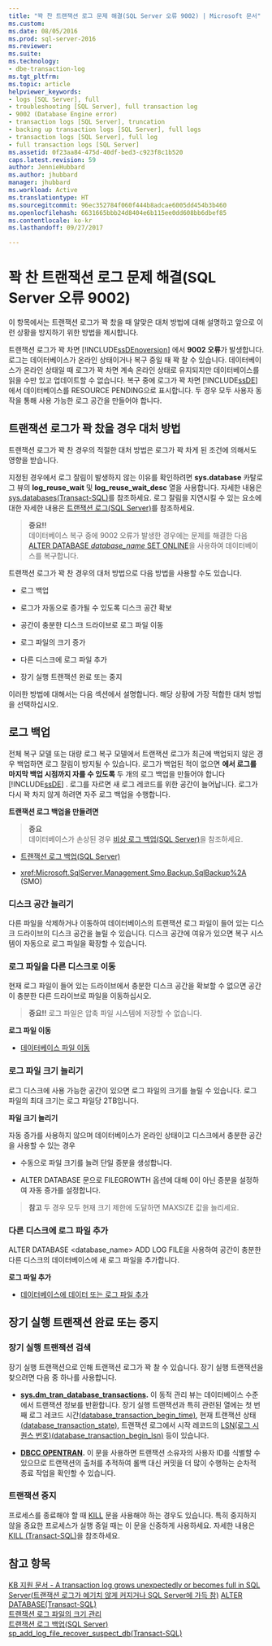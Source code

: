 ```yaml
---
title: "꽉 찬 트랜잭션 로그 문제 해결(SQL Server 오류 9002) | Microsoft 문서"
ms.custom: 
ms.date: 08/05/2016
ms.prod: sql-server-2016
ms.reviewer: 
ms.suite: 
ms.technology:
- dbe-transaction-log
ms.tgt_pltfrm: 
ms.topic: article
helpviewer_keywords:
- logs [SQL Server], full
- troubleshooting [SQL Server], full transaction log
- 9002 (Database Engine error)
- transaction logs [SQL Server], truncation
- backing up transaction logs [SQL Server], full logs
- transaction logs [SQL Server], full log
- full transaction logs [SQL Server]
ms.assetid: 0f23aa84-475d-40df-bed3-c923f8c1b520
caps.latest.revision: 59
author: JennieHubbard
ms.author: jhubbard
manager: jhubbard
ms.workload: Active
ms.translationtype: HT
ms.sourcegitcommit: 96ec352784f060f444b8adcae6005dd454b3b460
ms.openlocfilehash: 6631665bbb24d8404e6b115ee0dd608bb6dbef85
ms.contentlocale: ko-kr
ms.lasthandoff: 09/27/2017

---
```

# <a name="troubleshoot-a-full-transaction-log-sql-server-error-9002"></a>꽉 찬 트랜잭션 로그 문제 해결(SQL Server 오류 9002)
  이 항목에서는 트랜잭션 로그가 꽉 찼을 때 알맞은 대처 방법에 대해 설명하고 앞으로 이런 상황을 방지하기 위한 방법을 제시합니다. 
  
  트랜잭션 로그가 꽉 차면 [!INCLUDE[ssDEnoversion](../../includes/ssdenoversion-md.md)] 에서 **9002 오류**가 발생합니다. 로그는 데이터베이스가 온라인 상태이거나 복구 중일 때 꽉 찰 수 있습니다. 데이터베이스가 온라인 상태일 때 로그가 꽉 차면 계속 온라인 상태로 유지되지만 데이터베이스를 읽을 수만 있고 업데이트할 수 없습니다. 복구 중에 로그가 꽉 차면 [!INCLUDE[ssDE](../../includes/ssde-md.md)] 에서 데이터베이스를 RESOURCE PENDING으로 표시합니다. 두 경우 모두 사용자 동작을 통해 사용 가능한 로그 공간을 만들어야 합니다.  
  
## <a name="responding-to-a-full-transaction-log"></a>트랜잭션 로그가 꽉 찼을 경우 대처 방법  
 트랜잭션 로그가 꽉 찬 경우의 적절한 대처 방법은 로그가 꽉 차게 된 조건에 의해서도 영향을 받습니다. 
 
 지정된 경우에서 로그 잘림이 발생하지 않는 이유를 확인하려면 **sys.database** 카탈로그 뷰의 **log_reuse_wait** 및 **log_reuse_wait_desc** 열을 사용합니다. 자세한 내용은 [sys.databases&#40;Transact-SQL&#41;](../../relational-databases/system-catalog-views/sys-databases-transact-sql.md)를 참조하세요. 로그 잘림을 지연시킬 수 있는 요소에 대한 자세한 내용은 [트랜잭션 로그&#40;SQL Server&#41;](../../relational-databases/logs/the-transaction-log-sql-server.md)를 참조하세요.  
  
> **중요!!**  
>  데이터베이스 복구 중에 9002 오류가 발생한 경우에는 문제를 해결한 다음 [ALTER DATABASE *database_name* SET ONLINE](../../t-sql/statements/alter-database-transact-sql-set-options.md)을 사용하여 데이터베이스를 복구합니다.  
  
 트랜잭션 로그가 꽉 찬 경우의 대처 방법으로 다음 방법을 사용할 수도 있습니다.  
  
-   로그 백업  
  
-   로그가 자동으로 증가될 수 있도록 디스크 공간 확보  
  
-   공간이 충분한 디스크 드라이브로 로그 파일 이동  
  
-   로그 파일의 크기 증가  
  
-   다른 디스크에 로그 파일 추가  
  
-   장기 실행 트랜잭션 완료 또는 중지  
  
 이러한 방법에 대해서는 다음 섹션에서 설명합니다. 해당 상황에 가장 적합한 대처 방법을 선택하십시오.  
  
## <a name="back-up-the-log"></a>로그 백업  
 전체 복구 모델 또는 대량 로그 복구 모델에서 트랜잭션 로그가 최근에 백업되지 않은 경우 백업하면 로그 잘림이 방지될 수 있습니다. 로그가 백업된 적이 없으면 **에서 로그를 마지막 백업 시점까지 자를 수 있도록** 두 개의 로그 백업을 만들어야 합니다 [!INCLUDE[ssDE](../../includes/ssde-md.md)] . 로그를 자르면 새 로그 레코드를 위한 공간이 늘어납니다. 로그가 다시 꽉 차지 않게 하려면 자주 로그 백업을 수행합니다.  
  
 **트랜잭션 로그 백업을 만들려면**  
  
> **중요**  
>  데이터베이스가 손상된 경우 [비상 로그 백업&#40;SQL Server&#41;](../../relational-databases/backup-restore/tail-log-backups-sql-server.md)을 참조하세요.  
  
-   [트랜잭션 로그 백업&#40;SQL Server&#41;](../../relational-databases/backup-restore/back-up-a-transaction-log-sql-server.md)  
  
-   <xref:Microsoft.SqlServer.Management.Smo.Backup.SqlBackup%2A> (SMO)  
  
### <a name="freeing-disk-space"></a>디스크 공간 늘리기  
 다른 파일을 삭제하거나 이동하여 데이터베이스의 트랜잭션 로그 파일이 들어 있는 디스크 드라이브의 디스크 공간을 늘릴 수 있습니다. 디스크 공간에 여유가 있으면 복구 시스템이 자동으로 로그 파일을 확장할 수 있습니다.  
  
### <a name="move-the-log-file-to-a-different-disk"></a>로그 파일을 다른 디스크로 이동  
 현재 로그 파일이 들어 있는 드라이브에서 충분한 디스크 공간을 확보할 수 없으면 공간이 충분한 다른 드라이브로 파일을 이동하십시오.  
  
> **중요!!** 로그 파일은 압축 파일 시스템에 저장할 수 없습니다.  
  
 **로그 파일 이동**  
  
-   [데이터베이스 파일 이동](../../relational-databases/databases/move-database-files.md)  
  
### <a name="increase-log-file-size"></a>로그 파일 크기 늘리기  
 로그 디스크에 사용 가능한 공간이 있으면 로그 파일의 크기를 늘릴 수 있습니다. 로그 파일의 최대 크기는 로그 파일당 2TB입니다.  
  
 **파일 크기 늘리기**  
  
 자동 증가를 사용하지 않으며 데이터베이스가 온라인 상태이고 디스크에서 충분한 공간을 사용할 수 있는 경우  
  
-   수동으로 파일 크기를 늘려 단일 증분을 생성합니다.  
  
-   ALTER DATABASE 문으로 FILEGROWTH 옵션에 대해 0이 아닌 증분을 설정하여 자동 증가를 설정합니다.  
  
> **참고** 두 경우 모두 현재 크기 제한에 도달하면 MAXSIZE 값을 늘리세요.  
  
### <a name="add-a-log-file-on-a-different-disk"></a>다른 디스크에 로그 파일 추가  
 ALTER DATABASE <database_name> ADD LOG FILE을 사용하여 공간이 충분한 다른 디스크의 데이터베이스에 새 로그 파일을 추가합니다.  
  
 **로그 파일 추가**  
  
-   [데이터베이스에 데이터 또는 로그 파일 추가](../../relational-databases/databases/add-data-or-log-files-to-a-database.md)  
## <a name="complete-or-kill-a-long-running-transaction"></a>장기 실행 트랜잭션 완료 또는 중지
### <a name="discovering-long-running-transactions"></a>장기 실행 트랜잭션 검색
장기 실행 트랜잭션으로 인해 트랜잭션 로그가 꽉 찰 수 있습니다. 장기 실행 트랜잭션을 찾으려면 다음 중 하나를 사용합니다.
 - **[sys.dm_tran_database_transactions](../system-dynamic-management-views/sys-dm-tran-database-transactions-transact-sql.md).**
이 동적 관리 뷰는 데이터베이스 수준에서 트랜잭션 정보를 반환합니다. 장기 실행 트랜잭션과 특히 관련된 열에는 첫 번째 로그 레코드 시간[(database_transaction_begin_time)](../system-dynamic-management-views/sys-dm-tran-database-transactions-transact-sql.md), 현재 트랜잭션 상태[(database_transaction_state)](../system-dynamic-management-views/sys-dm-tran-database-transactions-transact-sql.md), 트랜잭션 로그에서 시작 레코드의 [LSN(로그 시퀀스 번호)](../backup-restore/recover-to-a-log-sequence-number-sql-server.md)[(database_transaction_begin_lsn)](../system-dynamic-management-views/sys-dm-tran-database-transactions-transact-sql.md) 등이 있습니다.

 - **[DBCC OPENTRAN](../../t-sql/database-console-commands/dbcc-opentran-transact-sql.md).**
이 문을 사용하면 트랜잭션 소유자의 사용자 ID를 식별할 수 있으므로 트랜잭션의 출처를 추적하여 롤백 대신 커밋을 더 많이 수행하는 순차적 종료 작업을 확인할 수 있습니다.

### <a name="kill-a-transaction"></a>트랜잭션 중지
프로세스를 종료해야 할 때 [KILL](../../t-sql/language-elements/kill-transact-sql.md) 문을 사용해야 하는 경우도 있습니다. 특히 중지하지 않을 중요한 프로세스가 실행 중일 때는 이 문을 신중하게 사용하세요. 자세한 내용은 [KILL (Transact-SQL)](../../t-sql/language-elements/kill-transact-sql.md)을 참조하세요.

## <a name="see-also"></a>참고 항목  
[KB 지원 문서 - A transaction log grows unexpectedly or becomes full in SQL Server(트랜잭션 로그가 예기치 않게 커지거나 SQL Server에 가득 참)](https://support.microsoft.com/en-us/kb/317375) [ALTER DATABASE&#40;Transact-SQL&#41;](../../t-sql/statements/alter-database-transact-sql.md)   
 [트랜잭션 로그 파일의 크기 관리](../../relational-databases/logs/manage-the-size-of-the-transaction-log-file.md)   
 [트랜잭션 로그 백업&#40;SQL Server&#41;](../../relational-databases/backup-restore/transaction-log-backups-sql-server.md)   
 [sp_add_log_file_recover_suspect_db&#40;Transact-SQL&#41;](../../relational-databases/system-stored-procedures/sp-add-log-file-recover-suspect-db-transact-sql.md)  
  
  

